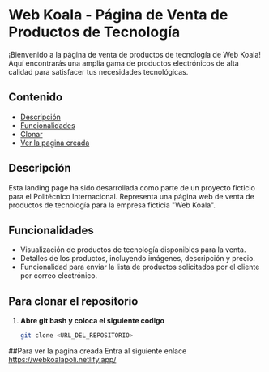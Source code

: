 # Web Koala - Página de Venta de Productos de Tecnología

¡Bienvenido a la página de venta de productos de tecnología de Web Koala! Aquí encontrarás una amplia gama de productos electrónicos de alta calidad para satisfacer tus necesidades tecnológicas.

## Contenido

- [Descripción](#descripción)
- [Funcionalidades](#funcionalidades)
- [Clonar](#Para-clonar-el-repositorio)
- [Ver la pagina creada](#Para-ver-la-pagina-creada)

## Descripción

Esta landing page ha sido desarrollada como parte de un proyecto ficticio para el Politécnico Internacional. Representa una página web de venta de productos de tecnología para la empresa ficticia "Web Koala".

## Funcionalidades

- Visualización de productos de tecnología disponibles para la venta.
- Detalles de los productos, incluyendo imágenes, descripción y precio.
- Funcionalidad para enviar la lista de productos solicitados por el cliente por correo electrónico.

## Para clonar el repositorio
1. **Abre git bash y coloca el siguiente codigo**
   ```bash
   git clone <URL_DEL_REPOSITORIO>

##Para ver la pagina creada
Entra al siguiente enlace https://webkoalapoli.netlify.app/
